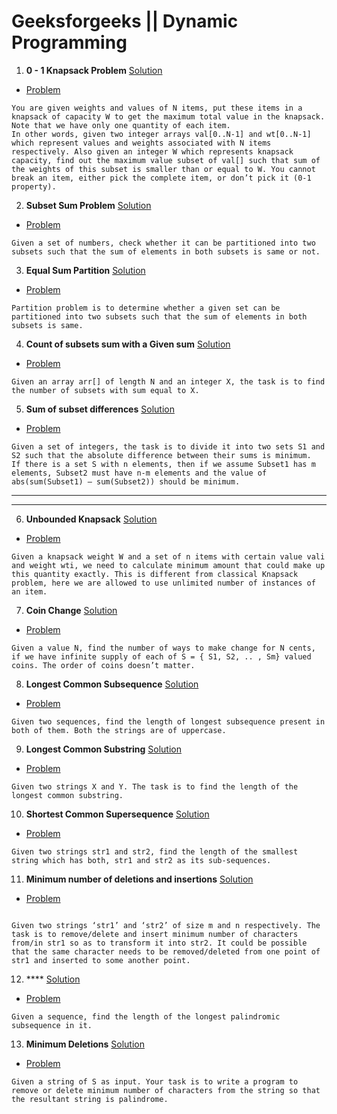 # Geeksforgeeks || Dynamic Programming

1. **0 - 1 Knapsack Problem**  [ Solution ](https://github.com/akshaypatidar26/Dynamic_Programming/blob/master/Dynamic-Programming-Solutions/0%20-%201%20Knapsack%20Problem)
* [Problem](https://www.geeksforgeeks.org/0-1-knapsack-problem-dp-10/) 
```
You are given weights and values of N items, put these items in a knapsack of capacity W to get the maximum total value in the knapsack. Note that we have only one quantity of each item.
In other words, given two integer arrays val[0..N-1] and wt[0..N-1] which represent values and weights associated with N items respectively. Also given an integer W which represents knapsack capacity, find out the maximum value subset of val[] such that sum of the weights of this subset is smaller than or equal to W. You cannot break an item, either pick the complete item, or don’t pick it (0-1 property).
```
2. **Subset Sum Problem** [Solution](https://github.com/akshaypatidar26/Dynamic_Programming/blob/master/Dynamic-Programming-Solutions/Subset%20Sum%20Problem)
* [Problem](https://www.geeksforgeeks.org/subset-sum-problem-dp-25/)
```
Given a set of numbers, check whether it can be partitioned into two subsets such that the sum of elements in both subsets is same or not.
```
3. **Equal Sum Partition** [Solution](https://github.com/akshaypatidar26/Dynamic_Programming/blob/master/Dynamic-Programming-Solutions/Equal%20Sum%20Partition)
* [Problem](https://www.geeksforgeeks.org/partition-problem-dp-18/)
```
Partition problem is to determine whether a given set can be partitioned into two subsets such that the sum of elements in both subsets is same.
```
4. **Count of subsets sum with a Given sum** [Solution](https://github.com/akshaypatidar26/Dynamic_Programming/tree/master/Dynamic-Programming-Solutions)


* [Problem](https://www.geeksforgeeks.org/count-of-subsets-with-sum-equal-to-x/)
```
Given an array arr[] of length N and an integer X, the task is to find the number of subsets with sum equal to X.
```
5. **Sum of subset differences** [Solution](https://github.com/akshaypatidar26/Dynamic_Programming/blob/master/Dynamic-Programming-Solutions/Sum%20of%20subset%20differences)
* [Problem](https://www.geeksforgeeks.org/partition-a-set-into-two-subsets-such-that-the-difference-of-subset-sums-is-minimum/)
```
Given a set of integers, the task is to divide it into two sets S1 and S2 such that the absolute difference between their sums is minimum.
If there is a set S with n elements, then if we assume Subset1 has m elements, Subset2 must have n-m elements and the value of abs(sum(Subset1) – sum(Subset2)) should be minimum.

```
 ___
 ***
6. **Unbounded Knapsack** [Solution](https://github.com/akshaypatidar26/Dynamic_Programming/blob/master/Dynamic-Programming-Solutions/Unbounded%20Knapsack)
* [Problem](https://www.geeksforgeeks.org/unbounded-knapsack-repetition-items-allowed/)
```
Given a knapsack weight W and a set of n items with certain value vali and weight wti, we need to calculate minimum amount that could make up this quantity exactly. This is different from classical Knapsack problem, here we are allowed to use unlimited number of instances of an item.
```
7. **Coin Change** [Solution](https://github.com/akshaypatidar26/Dynamic_Programming/blob/master/Dynamic-Programming-Solutions/Coin%20Change)
* [Problem](https://www.geeksforgeeks.org/coin-change-dp-7/)
```
Given a value N, find the number of ways to make change for N cents, if we have infinite supply of each of S = { S1, S2, .. , Sm} valued coins. The order of coins doesn’t matter.
```

8. **Longest Common Subsequence** [Solution](https://github.com/akshaypatidar26/Dynamic_Programming/blob/master/Dynamic-Programming-Solutions/Longest%20Common%20Subsequence)
* [Problem](https://practice.geeksforgeeks.org/problems/longest-common-subsequence/0 )
``` 
Given two sequences, find the length of longest subsequence present in both of them. Both the strings are of uppercase.
```

9. **Longest Common Substring** [Solution](https://github.com/akshaypatidar26/Dynamic_Programming/new/master/Dynamic-Programming-Solutions)
* [Problem](https://practice.geeksforgeeks.org/problems/longest-common-substring/0)
```
Given two strings X and Y. The task is to find the length of the longest common substring.

```

10. **Shortest Common Supersequence** [Solution](https://github.com/akshaypatidar26/Dynamic_Programming/blob/master/Dynamic-Programming-Solutions/Shortest%20Common%20Supersequence)
* [Problem](https://practice.geeksforgeeks.org/problems/shortest-common-supersequence/0)
```
Given two strings str1 and str2, find the length of the smallest string which has both, str1 and str2 as its sub-sequences.

```
11. **Minimum number of deletions and insertions** [Solution](https://github.com/akshaypatidar26/Dynamic_Programming/blob/master/Dynamic-Programming-Solutions/Minimum%20number%20of%20deletions%20and%20insertions)
* [Problem](https://practice.geeksforgeeks.org/problems/minimum-number-of-deletions-and-insertions/0)
```

Given two strings ‘str1’ and ‘str2’ of size m and n respectively. The task is to remove/delete and insert minimum number of characters from/in str1 so as to transform it into str2. It could be possible that the same character needs to be removed/deleted from one point of str1 and inserted to some another point.

```

12. **** [Solution](https://github.com/akshaypatidar26/Dynamic_Programming/blob/master/Dynamic-Programming-Solutions/Longest%20Palindromic%20Subsequence)
* [Problem](https://www.geeksforgeeks.org/longest-palindromic-subsequence-dp-12/)
```
Given a sequence, find the length of the longest palindromic subsequence in it.

```

13. **Minimum Deletions** [Solution](https://github.com/akshaypatidar26/Dynamic_Programming/blob/master/Dynamic-Programming-Solutions/Minimum%20Deletions)
* [Problem](https://practice.geeksforgeeks.org/problems/minimum-deletitions/0)
```
Given a string of S as input. Your task is to write a program to remove or delete minimum number of characters from the string so that the resultant string is palindrome.

```

